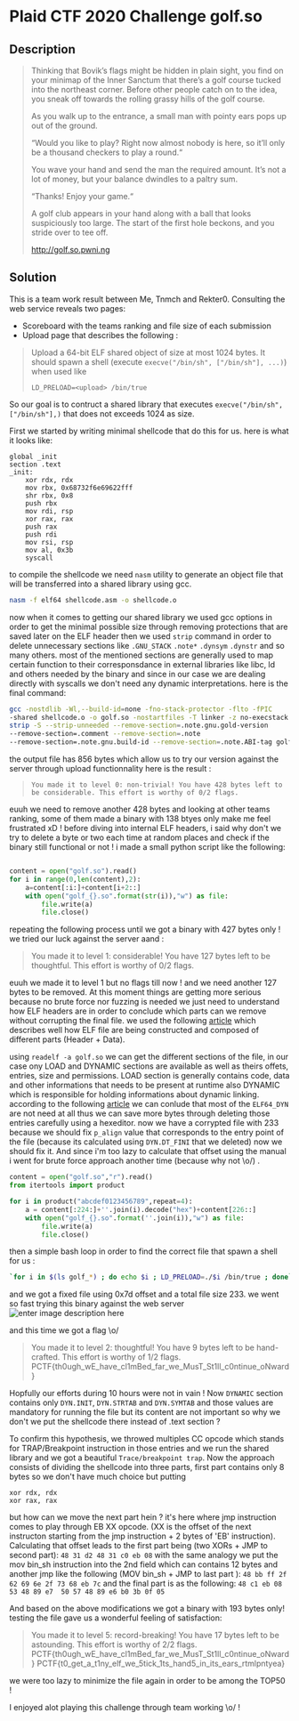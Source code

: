 # Plaid CTF 2020 Challenge golf.so 


## Description
> Thinking that Bovik’s flags might be hidden in plain sight, you find on your minimap of the Inner Sanctum that there’s a golf course tucked into the northeast corner. Before other people catch on to the idea, you sneak off towards the rolling grassy hills of the golf course.
> 
> As you walk up to the entrance, a small man with pointy ears pops up out of the ground.
> 
> “Would you like to play? Right now almost nobody is here, so it’ll only be a thousand checkers to play a round.“
> 
> You wave your hand and send the man the required amount. It’s not a lot of money, but your balance dwindles to a paltry sum.
> 
> “Thanks! Enjoy your game.“
> 
> A golf club appears in your hand along with a ball that looks suspiciously too large. The start of the first hole beckons, and you stride over to tee off.
> 
> http://golf.so.pwni.ng

## Solution
This is a team work result between Me, Tnmch and Rekter0.
Consulting the web service reveals two pages:

 - Scoreboard with the teams ranking and file size of each submission
 - Upload page that describes the following :
 > Upload a 64-bit ELF shared object of size at most 1024 bytes. It should spawn a shell (execute `execve("/bin/sh", ["/bin/sh"], ...)`) when used like
> 
> `LD_PRELOAD=<upload> /bin/true`

So our goal is to contruct a shared library that executes `execve("/bin/sh",["/bin/sh"],)` that does not exceeds 1024 as size.

First we started by writing minimal shellcode  that do this for us. here is what it looks like:
```
global _init
section .text
_init:
    xor rdx, rdx
    mov rbx, 0x68732f6e69622fff
    shr rbx, 0x8
    push rbx
    mov rdi, rsp
    xor rax, rax
    push rax
    push rdi
    mov rsi, rsp
    mov al, 0x3b
    syscall
``` 
to compile the shellcode we need `nasm` utility to generate an object file that will be transferred into a shared library using gcc.
```bash
nasm -f elf64 shellcode.asm -o shellcode.o
```
now when it comes to getting our shared library we used gcc options in order to get the minimal possible size through removing protections that are saved later on the ELF header then we used `strip` command in order to delete unnecessary  sections like `.GNU_STACK` `.note*` `.dynsym` `.dynstr` and so many others.
most of the mentioned sections are generally used to map certain function to their corresponsdance in external libraries like libc, ld and others needed by the binary and since in our case we are dealing directly with syscalls we don't need any dynamic interpretations.
here is the final command:
```bash
gcc -nostdlib -Wl,--build-id=none -fno-stack-protector -flto -fPIC 
-shared shellcode.o -o golf.so -nostartfiles -T linker -z no-execstack && 
strip -S --strip-unneeded --remove-section=.note.gnu.gold-version 
--remove-section=.comment --remove-section=.note 
--remove-section=.note.gnu.build-id --remove-section=.note.ABI-tag golf.so
```

the output file has 856 bytes which allow us to try our version against the server through upload functionnality here is the result :
>`You made it to level 0: non-trivial! You have 428 bytes left to be considerable. This effort is worthy of 0/2 flags.`

euuh we need to remove another 428 bytes and looking at other teams ranking, some of them made a binary with 138 btyes only make me feel frustrated xD ! 
before diving into internal ELF headers, i said why don't we try to delete a byte or two each time at random places and check if the binary still functional or not ! 
i made a small python script like the following:
```python

content = open("golf.so").read()
for i in range(0,len(content),2):
    a=content[:i:]+content[i+2::]
    with open("golf_{}.so".format(str(i)),"w") as file:
        file.write(a)
        file.close()
```
repeating the following process until we got a binary with 427 bytes only ! we tried our luck against the server aand : 
>You made it to level 1: considerable! You have 127 bytes left to be thoughtful. This effort is worthy of 0/2 flags.

euuh we made it to level 1 but no flags till now ! and we need another 127 bytes to be removed.
At this moment things are getting more serious because no brute force nor fuzzing is needed we just need to understand how ELF headers are in order to conclude which parts can we remove without corrupting the final file.
we used the following [article](https://linux-audit.com/elf-binaries-on-linux-understanding-and-analysis/) which describes well how ELF file are being constructed and composed of different parts (Header + Data).

using `readelf -a golf.so` we can get the different sections of the file, in our case ony LOAD and DYNAMIC sections are available as well as theirs offets, entries, size and permissions.
LOAD section is generally contains code, data and other informations that needs to be present at runtime also DYNAMIC which is responsible for holding informations about dynamic linking.
according to the following [article](https://refspecs.linuxbase.org/LSB_3.1.1/LSB-Core-generic/LSB-Core-generic/dynamicsection.html)  we can conlude that most of the `ELF64_DYN` are not need at all thus we can save more bytes through deleting those entries carefully using a hexeditor.
now we have a corrypted file with 233 because we should fix  `p_align` value that corresponds to the entry point of the file (because its calculated using `DYN.DT_FINI` that we deleted) now we should fix it. 
And since i'm too lazy to calculate that offset using the manual i went for brute force approach another time (because why not \o/) .
```python
content = open("golf.so","r").read()
from itertools import product

for i in product("abcdef0123456789",repeat=4):
    a = content[:224:]+''.join(i).decode("hex")+content[226::]
    with open("golf_{}.so".format(''.join(i)),"w") as file:
        file.write(a)
        file.close()
```
then a simple bash loop in order to find the correct file that spawn a shell for us :
```bash
`for i in $(ls golf_*) ; do echo $i ; LD_PRELOAD=./$i /bin/true ; done`
```
and we got a fixed file using 0x7d offset and a total file size 233.
we went so fast trying this binary against the web server 
![enter image description here](https://i.imgflip.com/3q4nd0.png)

 and this time we got a flag \o/
>You made it to level 2: thoughtful! You have 9 bytes left to be hand-crafted. This effort is worthy of 1/2 flags. PCTF{th0ugh_wE_have_cl1mBed_far_we_MusT_St1ll_c0ntinue_oNward}

Hopfully our efforts during 10 hours were not in vain !
Now `DYNAMIC` section contains only `DYN.INIT`, `DYN.STRTAB` and `DYN.SYMTAB` and those values are mandatory for running the file but its content are not important so why we don't we put the shellcode there instead of .text section ?

To confirm this hypothesis, we throwed multiples CC opcode which stands for TRAP/Breakpoint instruction in those entries and we run the shared library and we got a beautiful `Trace/breakpoint trap`.
Now the approach consists of dividing the shellcode into three parts, first part contains only 8 bytes so we don't have much choice but putting
```
xor rdx, rdx
xor rax, rax
```
but how can we move the next part hein ? it's here where jmp instruction comes to play through EB XX opcode. (XX is the offset of the next instructon starting from the jmp instruction + 2 bytes of 'EB' instruction).
Calculating that offset leads to the first part being (two XORs + JMP to second part):
`48 31 d2 48 31 c0 eb 08`
with the same analogy we put the mov bin_sh instruction into the 2nd field which can contains 12 bytes and another jmp like the following (MOV bin_sh + JMP to last part ):
`48 bb ff 2f 62 69 6e 2f 73 68 eb 7c`
and the final part is as the following: 
`48 c1 eb 08 53 48 89 e7  50 57 48 89 e6 b0 3b 0f 05`

And based on the above modifications we got a binary with 193 bytes only! 
testing the file gave us a wonderful feeling of satisfaction:
>You made it to level 5: record-breaking! You have 17 bytes left to be astounding. This effort is worthy of 2/2 flags. PCTF{th0ugh_wE_have_cl1mBed_far_we_MusT_St1ll_c0ntinue_oNward} PCTF{t0_get_a_t1ny_elf_we_5tick_1ts_hand5_in_its_ears_rtmlpntyea}

we were too lazy to minimize the file again in order to be among the TOP50 !
 
 I enjoyed alot playing this challenge through team working \o/ ! 

